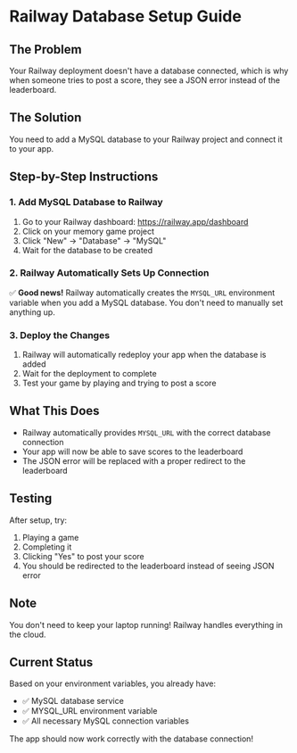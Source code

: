 # Railway Database Setup Guide

## The Problem
Your Railway deployment doesn't have a database connected, which is why when someone tries to post a score, they see a JSON error instead of the leaderboard.

## The Solution
You need to add a MySQL database to your Railway project and connect it to your app.

## Step-by-Step Instructions

### 1. Add MySQL Database to Railway
1. Go to your Railway dashboard: https://railway.app/dashboard
2. Click on your memory game project
3. Click "New" → "Database" → "MySQL"
4. Wait for the database to be created

### 2. Railway Automatically Sets Up Connection
✅ **Good news!** Railway automatically creates the `MYSQL_URL` environment variable when you add a MySQL database. You don't need to manually set anything up.

### 3. Deploy the Changes
1. Railway will automatically redeploy your app when the database is added
2. Wait for the deployment to complete
3. Test your game by playing and trying to post a score

## What This Does
- Railway automatically provides `MYSQL_URL` with the correct database connection
- Your app will now be able to save scores to the leaderboard
- The JSON error will be replaced with a proper redirect to the leaderboard

## Testing
After setup, try:
1. Playing a game
2. Completing it
3. Clicking "Yes" to post your score
4. You should be redirected to the leaderboard instead of seeing JSON error

## Note
You don't need to keep your laptop running! Railway handles everything in the cloud.

## Current Status
Based on your environment variables, you already have:
- ✅ MySQL database service
- ✅ MYSQL_URL environment variable
- ✅ All necessary MySQL connection variables

The app should now work correctly with the database connection! 
